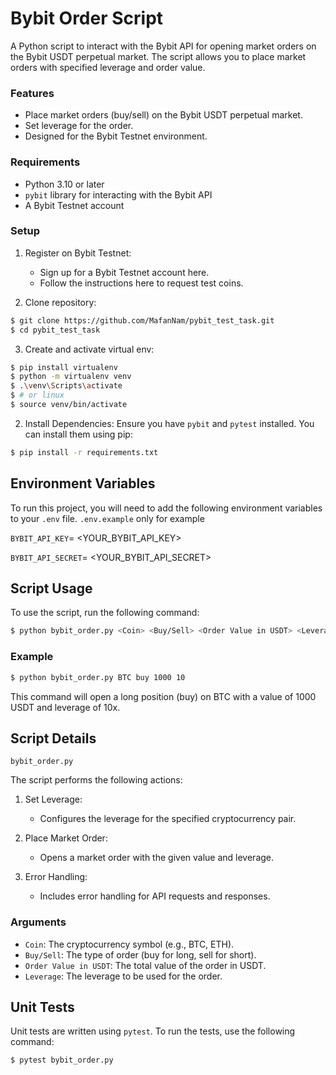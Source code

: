 # Bybit Order Script

A Python script to interact with the Bybit API for opening market orders on the Bybit USDT perpetual market. The script
allows you to place market orders with specified leverage and order value.

### Features

- Place market orders (buy/sell) on the Bybit USDT perpetual market.
- Set leverage for the order.
- Designed for the Bybit Testnet environment.

### Requirements

- Python 3.10 or later
- `pybit` library for interacting with the Bybit API
- A Bybit Testnet account

### Setup

1. Register on Bybit Testnet:
    - Sign up for a Bybit Testnet account here.
    - Follow the instructions here to request test coins.

2. Clone repository:

```bash
$ git clone https://github.com/MafanNam/pybit_test_task.git
$ cd pybit_test_task
```

3. Create and activate virtual env:

```bash
$ pip install virtualenv
$ python -m virtualenv venv
$ .\venv\Scripts\activate
$ # or linux
$ source venv/bin/activate
```

2. Install Dependencies:
   Ensure you have `pybit` and `pytest` installed. You can install them using pip:

```bash
$ pip install -r requirements.txt
```

## Environment Variables

To run this project, you will need to add the following environment variables to your `.env` file.
`.env.example` only for example

`BYBIT_API_KEY`= <YOUR_BYBIT_API_KEY>

`BYBIT_API_SECRET`= <YOUR_BYBIT_API_SECRET>

## Script Usage

To use the script, run the following command:

```bash
$ python bybit_order.py <Coin> <Buy/Sell> <Order Value in USDT> <Leverage>
```

### Example

```bash
$ python bybit_order.py BTC buy 1000 10
```

This command will open a long position (buy) on BTC with a value of 1000 USDT and leverage of 10x.

## Script Details

`bybit_order.py`

The script performs the following actions:

1. Set Leverage:
    - Configures the leverage for the specified cryptocurrency pair.

2. Place Market Order:
    - Opens a market order with the given value and leverage.

3. Error Handling:
    - Includes error handling for API requests and responses.

### Arguments

- `Coin`: The cryptocurrency symbol (e.g., BTC, ETH).
- `Buy/Sell`: The type of order (buy for long, sell for short).
- `Order Value in USDT`: The total value of the order in USDT.
- `Leverage`: The leverage to be used for the order.

## Unit Tests

Unit tests are written using `pytest`. To run the tests, use the following command:

```bash
$ pytest bybit_order.py
```